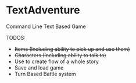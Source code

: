 # TextAdventure
Command Line Text Based Game

TODOS:

* ~~Items (Including ability to pick up and use them)~~
* ~~Characters (Including ability to talk to)~~
* Use to create flow of a whole story
* Save and load game
* Turn Based Battle system
